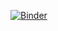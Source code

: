 [![Binder](https://mybinder.org/badge_logo.svg)](https://mybinder.org/v2/gh/stevetsa/docker.git/master)
